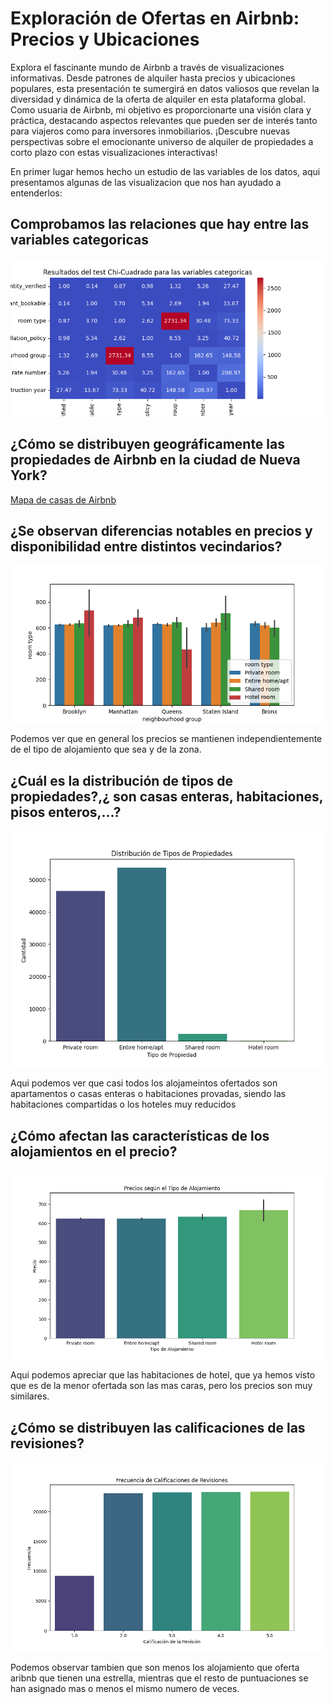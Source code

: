 # Exploración de Ofertas en Airbnb: Precios y Ubicaciones


Explora el fascinante mundo de Airbnb a través de visualizaciones informativas. Desde patrones de alquiler hasta precios y ubicaciones populares, esta presentación te sumergirá en datos valiosos que revelan la diversidad y dinámica de la oferta de alquiler en esta plataforma global. Como usuaria de Airbnb, mi objetivo es proporcionarte una visión clara y práctica, destacando aspectos relevantes que pueden ser de interés tanto para viajeros como para inversores inmobiliarios. ¡Descubre nuevas perspectivas sobre el emocionante universo de alquiler de propiedades a corto plazo con estas visualizaciones interactivas!

En primer lugar hemos hecho un estudio de las variables de los datos, aqui presentamos algunas de las visualizacion que nos han ayudado a entenderlos:

## Comprobamos las relaciones que hay entre las variables categoricas
![chi-cuadrado.png](images%2Fchi-cuadrado.png)

## ¿Cómo se distribuyen geográficamente las propiedades de Airbnb en la ciudad de Nueva York?
[Mapa de casas de Airbnb](https://belen-m-h.github.io/PRA_Visualizacion/data/mapa_de_casas.html)

## ¿Se observan diferencias notables en precios y disponibilidad entre distintos vecindarios?</h1>

![room_borough.png](images%2Froom_borough.png)

Podemos ver que en general los precios se mantienen independientemente de el tipo de alojamiento que sea y de la zona.

## ¿Cuál es la distribución de tipos de propiedades?,¿ son casas enteras, habitaciones, pisos enteros,...?
![distribucion.png](images%2Fdistribucion.png)

Aqui podemos ver que casi todos los alojameintos ofertados son apartamentos o casas enteras o habitaciones provadas, siendo las habitaciones compartidas o los hoteles muy reducidos

## ¿Cómo afectan las características de los alojamientos en el precio?
![precio_distribucion.png](images%2Fprecio_distribucion.png)

Aqui podemos apreciar que las habitaciones de hotel, que ya hemos visto que es de la menor ofertada son las mas caras, pero los precios son muy similares.

## ¿Cómo se distribuyen las calificaciones de las revisiones?
![calificaciones2.png](images%2Fcalificaciones2.png)

Podemos observar tambien que son menos los alojamiento que oferta aribnb que tienen una estrella, mientras que el resto de puntuaciones se han asignado mas o menos el mismo numero de veces.



